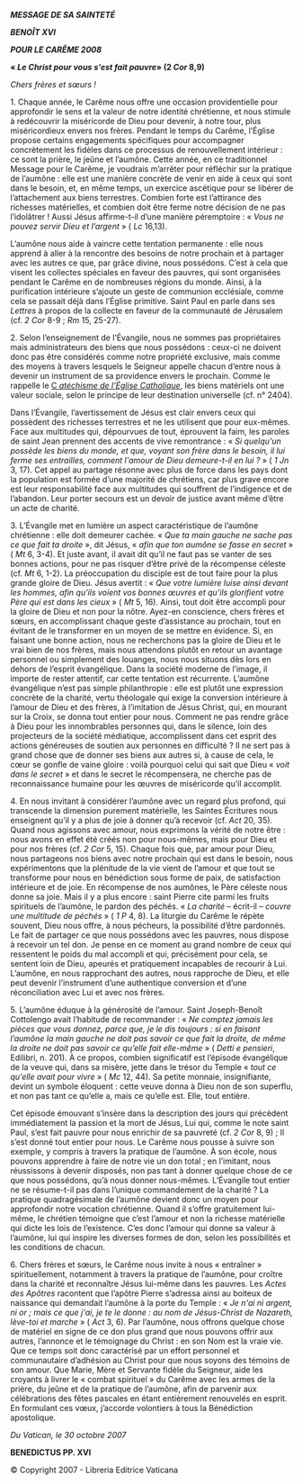 ***MESSAGE DE SA SAINTETÉ***

***BENOÎT XVI***

***POUR LE CARÊME 2008***

**« *Le Christ pour vous s’est fait pauvre*» (2 *Cor* 8,9)**

*Chers frères et sœurs !*

1\. Chaque année, le Carême nous offre une occasion providentielle pour approfondir le sens et la valeur de notre identité chrétienne, et nous stimule à redécouvrir la miséricorde de Dieu pour devenir, à notre tour, plus miséricordieux envers nos frères. Pendant le temps du Carême, l’Église propose certains engagements spécifiques pour accompagner concrètement les fidèles dans ce processus de renouvellement intérieur : ce sont la prière, le jeûne et l’aumône. Cette année, en ce traditionnel Message pour le Carême, je voudrais m’arrêter pour réfléchir sur la pratique de l’aumône : elle est une manière concrète de venir en aide à ceux qui sont dans le besoin, et, en même temps, un exercice ascétique pour se libérer de l’attachement aux biens terrestres. Combien forte est l’attirance des richesses matérielles, et combien doit être ferme notre décision de ne pas l’idolâtrer ! Aussi Jésus affirme-t-il d’une manière péremptoire : « *Vous ne pouvez servir Dieu et l’argent* » ( *Lc* 16,13).

L’aumône nous aide à vaincre cette tentation permanente : elle nous apprend à aller à la rencontre des besoins de notre prochain et à partager avec les autres ce que, par grâce divine, nous possédons. C’est à cela que visent les collectes spéciales en faveur des pauvres, qui sont organisées pendant le Carême en de nombreuses régions du monde. Ainsi, à la purification intérieure s’ajoute un geste de communion ecclésiale, comme cela se passait déjà dans l’Église primitive. Saint Paul en parle dans ses *Lettres* à propos de la collecte en faveur de la communauté de Jérusalem (cf. *2 Cor* 8-9 ; *Rm* 15, 25-27).

2\. Selon l’enseignement de l’Évangile, nous ne sommes pas propriétaires mais administrateurs des biens que nous possédons : ceux-ci ne doivent donc pas être considérés comme notre propriété exclusive, mais comme des moyens à travers lesquels le Seigneur appelle chacun d’entre nous à devenir un instrument de sa providence envers le prochain. Comme le rappelle le [C *atéchisme de l’Église Catholique*](http://www.vatican.va/archive/ccc/index_fr.htm), les biens matériels ont une valeur sociale, selon le principe de leur destination universelle (cf. n° 2404).

Dans l’Évangile, l’avertissement de Jésus est clair envers ceux qui possèdent des richesses terrestres et ne les utilisent que pour eux-mêmes. Face aux multitudes qui, dépourvues de tout, éprouvent la faim, les paroles de saint Jean prennent des accents de vive remontrance : « *Si quelqu'un possède les biens du monde, et que, voyant son frère dans le besoin, il lui ferme ses entrailles, comment l'amour de Dieu demeure-t-il en lui ?* » ( *1 Jn* 3, 17). Cet appel au partage résonne avec plus de force dans les pays dont la population est formée d’une majorité de chrétiens, car plus grave encore est leur responsabilité face aux multitudes qui souffrent de l’indigence et de l’abandon. Leur porter secours est un devoir de justice avant même d’être un acte de charité.

3\. L’Évangile met en lumière un aspect caractéristique de l’aumône chrétienne : elle doit demeurer cachée. « *Que ta main gauche ne sache pas ce que fait ta droite* », dit Jésus, « *afin que ton aumône se fasse en secret* » ( *Mt* 6, 3-4). Et juste avant, il avait dit qu’il ne faut pas se vanter de ses bonnes actions, pour ne pas risquer d’être privé de la récompense céleste (cf. *Mt* 6, 1-2). La préoccupation du disciple est de tout faire pour la plus grande gloire de Dieu. Jésus avertit : « *Que votre lumière luise ainsi devant les hommes, afin qu'ils voient vos bonnes œuvres et qu'ils glorifient votre Père qui est dans les cieux* » ( *Mt* 5, 16). Ainsi, tout doit être accompli pour la gloire de Dieu et non pour la nôtre. Ayez-en conscience, chers frères et sœurs, en accomplissant chaque geste d’assistance au prochain, tout en évitant de le transformer en un moyen de se mettre en évidence. Si, en faisant une bonne action, nous ne recherchons pas la gloire de Dieu et le vrai bien de nos frères, mais nous attendons plutôt en retour un avantage personnel ou simplement des louanges, nous nous situons dès lors en dehors de l’esprit évangélique. Dans la société moderne de l’image, il importe de rester attentif, car cette tentation est récurrente. L’aumône évangélique n’est pas simple philanthropie : elle est plutôt une expression concrète de la charité, vertu théologale qui exige la conversion intérieure à l’amour de Dieu et des frères, à l’imitation de Jésus Christ, qui, en mourant sur la Croix, se donna tout entier pour nous. Comment ne pas rendre grâce à Dieu pour les innombrables personnes qui, dans le silence, loin des projecteurs de la société médiatique, accomplissent dans cet esprit des actions généreuses de soutien aux personnes en difficulté ? Il ne sert pas à grand chose que de donner ses biens aux autres si, à cause de cela, le cœur se gonfle de vaine gloire : voilà pourquoi celui qui sait que Dieu « *voit dans le secret* » et dans le secret le récompensera, ne cherche pas de reconnaissance humaine pour les œuvres de miséricorde qu’il accomplit.

4\. En nous invitant à considérer l’aumône avec un regard plus profond, qui transcende la dimension purement matérielle, les Saintes Écritures nous enseignent qu’il y a plus de joie à donner qu’à recevoir (cf. *Act* 20, 35). Quand nous agissons avec amour, nous exprimons la vérité de notre être : nous avons en effet été créés non pour nous-mêmes, mais pour Dieu et pour nos frères (cf. *2 Cor* 5, 15). Chaque fois que, par amour pour Dieu, nous partageons nos biens avec notre prochain qui est dans le besoin, nous expérimentons que la plénitude de la vie vient de l’amour et que tout se transforme pour nous en bénédiction sous forme de paix, de satisfaction intérieure et de joie. En récompense de nos aumônes, le Père céleste nous donne sa joie. Mais il y a plus encore : saint Pierre cite parmi les fruits spirituels de l’aumône, le pardon des péchés. « *La charité* – écrit-il – *couvre une multitude de péchés* » ( *1 P* 4, 8). La liturgie du Carême le répète souvent, Dieu nous offre, à nous pécheurs, la possibilité d’être pardonnés. Le fait de partager ce que nous possédons avec les pauvres, nous dispose à recevoir un tel don. Je pense en ce moment au grand nombre de ceux qui ressentent le poids du mal accompli et qui, précisément pour cela, se sentent loin de Dieu, apeurés et pratiquement incapables de recourir à Lui. L’aumône, en nous rapprochant des autres, nous rapproche de Dieu, et elle peut devenir l’instrument d’une authentique conversion et d’une réconciliation avec Lui et avec nos frères.

5\. L’aumône éduque à la générosité de l’amour. Saint Joseph-Benoît Cottolengo avait l’habitude de recommander : « *Ne comptez jamais les pièces que vous donnez, parce que, je le dis toujours : si en faisant l’aumône la main gauche ne doit pas savoir ce que fait la droite, de même la droite ne doit pas savoir ce qu’elle fait elle-même* » ( *Detti e pensieri*, Edilibri, n. 201). À ce propos, combien significatif est l’épisode évangélique de la veuve qui, dans sa misère, jette dans le trésor du Temple « *tout ce qu’elle avait pour vivre* » ( *Mc* 12, 44). Sa petite monnaie, insignifiante, devint un symbole éloquent : cette veuve donna à Dieu non de son superflu, et non pas tant ce qu’elle a, mais ce qu’elle est. Elle, tout entière.

Cet épisode émouvant s’insère dans la description des jours qui précèdent immédiatement la passion et la mort de Jésus, Lui qui, comme le note saint Paul, s’est fait pauvre pour nous enrichir de sa pauvreté (cf. *2 Cor* 8, 9) ; Il s’est donné tout entier pour nous. Le Carême nous pousse à suivre son exemple, y compris à travers la pratique de l’aumône. À son école, nous pouvons apprendre à faire de notre vie un don total ; en l’imitant, nous réussissons à devenir disposés, non pas tant à donner quelque chose de ce que nous possédons, qu’à nous donner nous-mêmes. L’Évangile tout entier ne se résume-t-il pas dans l’unique commandement de la charité ? La pratique quadragésimale de l’aumône devient donc un moyen pour approfondir notre vocation chrétienne. Quand il s’offre gratuitement lui-même, le chrétien témoigne que c’est l’amour et non la richesse matérielle qui dicte les lois de l’existence. C’es donc l’amour qui donne sa valeur à l’aumône, lui qui inspire les diverses formes de don, selon les possibilités et les conditions de chacun.

6\. Chers frères et sœurs, le Carême nous invite à nous « entraîner » spirituellement, notamment à travers la pratique de l’aumône, pour croître dans la charité et reconnaître Jésus lui-même dans les pauvres. Les *Actes des Apôtres* racontent que l’apôtre Pierre s’adressa ainsi au boiteux de naissance qui demandait l’aumône à la porte du Temple : « *Je n'ai ni argent, ni or ; mais ce que j'ai, je te le donne : au nom de Jésus-Christ de Nazareth, lève-toi et marche* » ( *Act* 3, 6). Par l’aumône, nous offrons quelque chose de matériel en signe de ce don plus grand que nous pouvons offrir aux autres, l’annonce et le témoignage du Christ : en son Nom est la vraie vie. Que ce temps soit donc caractérisé par un effort personnel et communautaire d’adhésion au Christ pour que nous soyons des témoins de son amour. Que Marie, Mère et Servante fidèle du Seigneur, aide les croyants à livrer le « combat spirituel » du Carême avec les armes de la prière, du jeûne et de la pratique de l’aumône, afin de parvenir aux célébrations des fêtes pascales en étant entièrement renouvelés en esprit. En formulant ces vœux, j’accorde volontiers à tous la Bénédiction apostolique.

*Du Vatican, le 30 octobre 2007*

**BENEDICTUS PP. XVI**

© Copyright 2007 - Libreria Editrice Vaticana